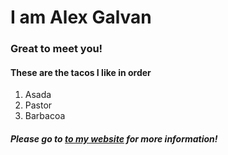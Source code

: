 <h1>I am Alex Galvan</h1>
<h3>Great to meet you!</h3>

<h4>These are the tacos I like in order</h4>
<ol>
  <li>Asada</li>
  <li>Pastor</li>
  <li>Barbacoa</li>
</ol>

<h5>Please go to <a href="http://alex-galvan.com" target="_blank">to my website</a> for more information!</h5>
